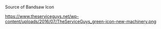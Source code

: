 Source of Bandsaw Icon

https://www.theserviceguys.net/wp-content/uploads/2016/07/TheServiceGuys_green-icon-new-machinery.png